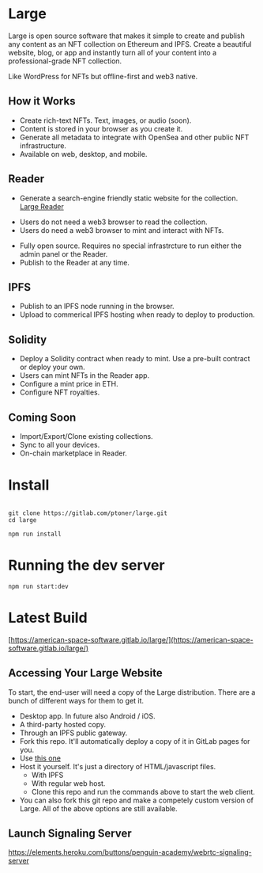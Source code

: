 
# Large
Large is open source software that makes it simple to create and publish any content as an NFT collection on Ethereum and IPFS. Create a beautiful website, blog, or app and instantly turn all of your content into a professional-grade NFT collection. 

Like WordPress for NFTs but offline-first and web3 native. 

## How it Works
* Create rich-text NFTs. Text, images, or audio (soon). 
* Content is stored in your browser as you create it.
* Generate all metadata to integrate with OpenSea and other public NFT infrastructure.
* Available on web, desktop, and mobile.

## Reader
* Generate a search-engine friendly static website for the collection. [Large Reader](https://gitlab.com/ptoner/large-reader)
 - Users do not need a web3 browser to read the collection.
 - Users do need a web3 browser to mint and interact with NFTs.

* Fully open source. Requires no special infrastrcture to run either the admin panel or the Reader.
* Publish to the Reader at any time.

## IPFS
* Publish to an IPFS node running in the browser.
* Upload to commerical IPFS hosting when ready to deploy to production. 

## Solidity
* Deploy a Solidity contract when ready to mint. Use a pre-built contract or deploy your own. 
* Users can mint NFTs in the Reader app.
* Configure a mint price in ETH.
* Configure NFT royalties.

## Coming Soon
* Import/Export/Clone existing collections.
* Sync to all your devices.
* On-chain marketplace in Reader.


# Install
```console

git clone https://gitlab.com/ptoner/large.git
cd large

npm run install

```


# Running the dev server
```console
npm run start:dev
```

# Latest Build
[https://american-space-software.gitlab.io/large/](https://american-space-software.gitlab.io/large/)


## Accessing Your Large Website

To start, the end-user will need a copy of the Large distribution. There are a bunch of different ways for them to get it. 

* Desktop app. In future also Android / iOS.
* A third-party hosted copy.
* Through an IPFS public gateway.
* Fork this repo. It'll automatically deploy a copy of it in GitLab pages for you. 
* Use [this one](https://american-space-software.gitlab.io/large/)
* Host it yourself. It's just a directory of HTML/javascript files. 
    * With IPFS
    * With regular web host.
    * Clone this repo and run the commands above to start the web client. 
* You can also fork this git repo and make a competely custom version of Large. All of the above options are still available. 


## Launch Signaling Server
https://elements.heroku.com/buttons/penguin-academy/webrtc-signaling-server